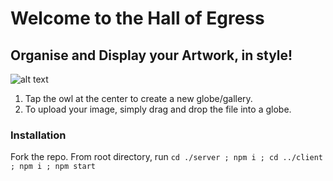 # Welcome to the Hall of Egress

## Organise and Display your Artwork, in style!

![alt text](client/public/demo-hallOfEgress.gif)

1. Tap the owl at the center to create a new globe/gallery.
2. To upload your image, simply drag and drop the file into a globe.

### Installation

Fork the repo.
From root directory, run `cd ./server ; npm i ; cd ../client ; npm i ; npm start`
